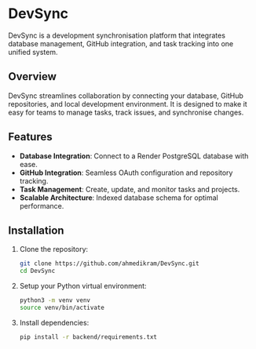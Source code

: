 # DevSync

DevSync is a development synchronisation platform that integrates database management, GitHub integration, and task tracking into one unified system.

## Overview

DevSync streamlines collaboration by connecting your database, GitHub repositories, and local development environment. It is designed to make it easy for teams to manage tasks, track issues, and synchronise changes.

## Features

- **Database Integration**: Connect to a Render PostgreSQL database with ease.
- **GitHub Integration**: Seamless OAuth configuration and repository tracking.
- **Task Management**: Create, update, and monitor tasks and projects.
- **Scalable Architecture**: Indexed database schema for optimal performance.

## Installation

1. Clone the repository:
   ```bash
   git clone https://github.com/ahmedikram/DevSync.git
   cd DevSync
   ```
2. Setup your Python virtual environment:
   ```bash
   python3 -m venv venv
   source venv/bin/activate
   ```
3. Install dependencies:
   ```bash
   pip install -r backend/requirements.txt
   ```